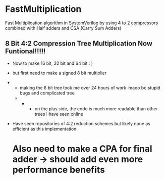 # FastMultiplication
Fast Multiplication algorithm in SystemVerilog by using 4 to 2 compressors combined with Half adders and CSA (Carry Sum Adders)

## 8 Bit 4:2 Compression Tree Multiplication Now Funtional!!!!!

- Now to make 16 bit, 32 bit and 64 bit : )
- but first need to make a signed 8 bit multiplier
- - making the 8 bit tree took me over 24 hours of work lmaoo bc stupid bugs and complicated tree
  - - - on the plus side, the code is much more readable than other trees I have seen online

- Have seen repositories of 4:2 reduction schemes but likely none as efficient as this implementation

  # Also need to make a CPA for final adder -> should add even more performance benefits
